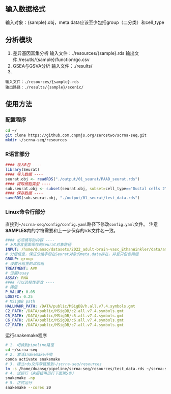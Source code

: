 ## 输入数据格式
输入对象：{sample}.obj，meta.data应该至少包括group（二分类）和cell_type

## 分析模块
1. 差异基因富集分析
  输入文件：./resources/{sample}.rds
  输出文件./resutls/{sample}/function/go.csv
2. GSEA与GSVA分析
  输入文件：./results/
3. 

	输入文件：./resources/{sample}.rds
	输出路径：./results/{sample}/scenic/

## 使用方法
### 配置程序
```bash
cd ~/
git clone https://github.com.cnpmjs.org/zerostwo/scrna-seq.git
mkdir ~/scrna-seq/resources
```
### R语言部分
```R
#### 导入R包 ----
library(Seurat)
#### 导入数据 ----
seurat.obj <- readRDS("./output/01_seurat/PAAD_seurat.rds")
#### 提取细胞类型 ----
sub.seurat.obj <- subset(seurat.obj, subset=cell_type=="Ductal cells 2")
#### 保存数据 ----
saveRDS(sub.seurat.obj, "./output/01_seurat/test_data.rds")
```

### Linux命令行部分
直接到`~/scrna-seq/config/config.yaml`路径下修改`config.yaml`文件。
注意**SAMPLES**内的字符需要和上一步保存的rds文件名一致。
```yaml
#### 必须填写的内容 ----
# 从R语言里面保存的Seurat对象路径
INPUT: /home/duansq/datasets/2022_adult-brain-vasc_EthanWinkler/data/am-endothelial/final_merged_ec_cb.rds
# 分组信息，保证分组字段在Seurat对象的meta.data存在，并且只包含两组
GROUP: group
# 设置分组里的试验组
TREATMENT: AVM
# 设置Assay
ASSAY: RNA
#### 可以选择性更改 ---- 
# 阈值
P_VALUE: 0.05
LOG2FC: 0.25
# MSigDB path
HALLMAKR_PATH: /DATA/public/MSigDB/h.all.v7.4.symbols.gmt
C2_PATH: /DATA/public/MSigDB/c2.all.v7.4.symbols.gmt
C5_PATH: /DATA/public/MSigDB/c5.all.v7.4.symbols.gmt
C6_PATH: /DATA/public/MSigDB/c6.all.v7.4.symbols.gmt
C7_PATH: /DATA/public/MSigDB/c7.all.v7.4.symbols.gmt
```

运行snakemake程序
```bash
# 1. 切换到pipeline路径
cd ~/scrna-seq
# 2. 激活snakemake环境
conda activate snakemake
# 3. 建立rds文件软链接到~/scrna-seq/resources
ln -s /home/duansq/pipeline/scrna-seq/resources/test_data.rds ~/scrna-seq/resources
# 4. 试运行（未报错再运行下面第5步）
snakemake -np
# 5. 正式运行
snakemake --cores 20
```
